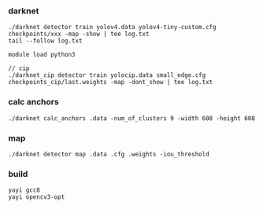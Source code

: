 ### darknet

    ./darknet detector train yolov4.data yolov4-tiny-custom.cfg checkpoints/xxx -map -show | tee log.txt
    tail --follow log.txt

    module load python3

    // cip
    ./darknet_cip detector train yolocip.data small_edge.cfg checkpoints_cip/last.weights -map -dont_show | tee log.txt

### calc anchors

    ./darknet calc_anchors .data -num_of_clusters 9 -width 608 -height 608

### map

    ./darknet detector map .data .cfg .weights -iou_threshold

### build

    yayi gcc8
    yayi opencv3-opt
